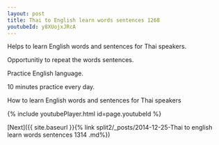 ```yaml
---
layout: post
title: Thai to English learn words sentences 1268 
youtubeId: y8XUojxJRcA
---
```

 
 
Helps to learn English words and sentences for Thai speakers.

Opportunitiy to repeat the words sentences. 

Practice English language. 
 
10 minutes practice every day. 
 
How to learn English words and sentences for Thai speakers 
 
{% include youtubePlayer.html id=page.youtubeId %}
 
 
[Next]({{ site.baseurl }}{% link  split2/_posts/2014-12-25-Thai to english learn words sentences 1314 .md%})
 
